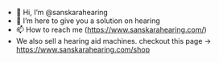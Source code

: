 - 👋 Hi, I’m @sanskarahearing
- 👀 I’m here to give you a solution on hearing
- 📫 How to reach me (https://www.sanskarahearing.com/)
- We also sell a hearing aid machines. checkout this page -> https://www.sanskarahearing.com/shop

<!---
sanskarahearing/sanskarahearing is a ✨ special ✨ repository because its `README.md` (this file) appears on your GitHub profile.
You can click the Preview link to take a look at your changes.
--->

